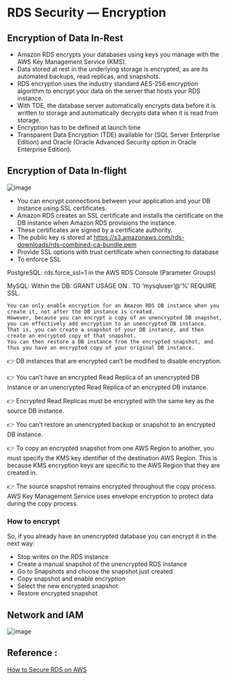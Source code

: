 # RDS Security — Encryption

##  Encryption of Data In-Rest
- Amazon RDS encrypts your databases using keys you manage with the AWS Key Management Service (KMS).
- Data stored at rest in the underlying storage is encrypted, as are its automated backups, read replicas, and snapshots.
- RDS encryption uses the industry standard AES-256 encryption algorithm to encrypt your data on the server that hosts your RDS instance.
- With TDE, the database server automatically encrypts data before it is written to storage and automatically decrypts data when it is read from storage.
- Encryption has to be defined at launch time
- Transparent Data Encryption (TDE) available for (SQL Server Enterprise Edition) and Oracle (Oracle Advanced Security option in Oracle Enterprise Edition).

## Encryption of Data In-flight

![image](https://user-images.githubusercontent.com/33947539/163663947-aa84bfa3-ca6b-4d8c-9cc3-95ba7e40e7dc.png)

- You can encrypt connections between your application and your DB Instance using SSL certificates.
- Amazon RDS creates an SSL certificate and installs the certificate on the DB instance when Amazon RDS provisions the instance.
- These certificates are signed by a certificate authority.
- The public key is stored at https://s3.amazonaws.com/rds-downloads/rds-combined-ca-bundle.pem
- Provide SSL options with trust certificate when connecting to database
- To enforce SSL

PostgreSQL: rds.force_ssl=1 in the AWS RDS Console (Parameter Groups)

MySQL: Within the DB: GRANT USAGE ON *.* TO ‘mysqluser’@’%’ REQUIRE SSL.

```
You can only enable encryption for an Amazon RDS DB instance when you create it, not after the DB instance is created. 
However, because you can encrypt a copy of an unencrypted DB snapshot, you can effectively add encryption to an unencrypted DB instance. 
That is, you can create a snapshot of your DB instance, and then create an encrypted copy of that snapshot. 
You can then restore a DB instance from the encrypted snapshot, and thus you have an encrypted copy of your original DB instance.
```

👉 DB instances that are encrypted can’t be modified to disable encryption.

👉 You can’t have an encrypted Read Replica of an unencrypted DB instance or an unencrypted Read Replica of an encrypted DB instance.

👉 Encrypted Read Replicas must be encrypted with the same key as the source DB instance.

👉 You can’t restore an unencrypted backup or snapshot to an encrypted DB instance.

👉 To copy an encrypted snapshot from one AWS Region to another, you must specify the KMS key identifier of the destination AWS Region. 
   This is because KMS encryption keys are specific to the AWS Region that they are created in.

👉 The source snapshot remains encrypted throughout the copy process. AWS Key Management Service uses envelope encryption to protect data during the copy process.


### How to encrypt
So, if you already have an unencrypted database you can encrypt it in the next way:

- Stop writes on the RDS instance
- Create a manual snapshot of the unencrypted RDS instance
- Go to Snapshots and choose the snapshot just created
- Copy snapshot and enable encryption
- Select the new encrypted snapshot
- Restore encrypted snapshot

## Network and IAM

![image](https://user-images.githubusercontent.com/33947539/163667493-3a24b3ef-7276-49a7-83c7-752205e981a6.png)


## Reference :
[How to Secure RDS on AWS](https://medium.com/swlh/how-to-secure-rds-on-aws-b46b15b7c7c6)

